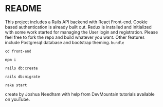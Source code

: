# README

This project includes a Rails API backend with React Front-end. Cookie based authentication is already built out. Redux is installed and initialized with some work started for managing the User login and registration. Please feel free to fork the repo and build whatever you want. Other features include Postgresql database and bootstrap theming.
`bundle`

`cd front-end`

`npm i`

`rails db:create`

`rails db:migrate`

`rake start`

create by Joshua Needham with help from DevMountain tutorials available on youTube.
